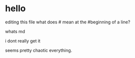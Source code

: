 # hello

editing this file
what does # mean at the 
#beginning of 
a line? 

whats md

i dont really get it

seems pretty chaotic everything.

